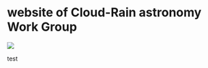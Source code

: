 # website of Cloud-Rain astronomy Work Group
<img src="//s1.hdslb.com/bfs/static/jinkela/long/bitmap/error_01.png">
<p>test</p>
